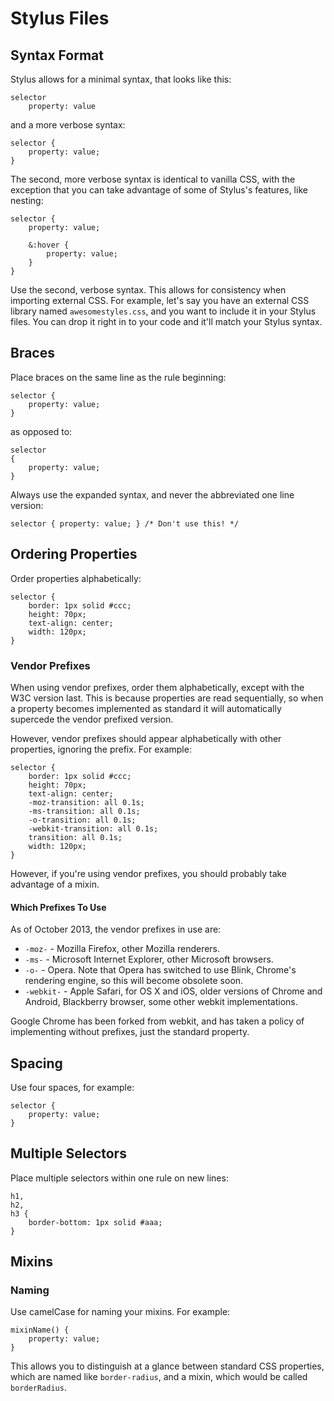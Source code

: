 # Stylus Files

## Syntax Format

Stylus allows for a minimal syntax, that looks like this:

```
selector
	property: value
```
and a more verbose syntax:

```
selector {
	property: value;
}
```

The second, more verbose syntax is identical to vanilla CSS, with the exception that you can take advantage of some of Stylus's features, like nesting:

```
selector {
	property: value;
	
	&:hover {
		property: value;
	}
}
```

Use the second, verbose syntax. This allows for consistency when importing external CSS. For example, let's say you have an external CSS library named `awesomestyles.css`, and you want to include it in your Stylus files. You can drop it right in to your code and it'll match your Stylus syntax.

## Braces

Place braces on the same line as the rule beginning:

```
selector {
    property: value;
}
```

as opposed to:

```
selector
{
    property: value;
}
```

Always use the expanded syntax, and never the abbreviated one line version:

```
selector { property: value; } /* Don't use this! */
```

## Ordering Properties

Order properties alphabetically:

```
selector {
    border: 1px solid #ccc;
    height: 70px;
    text-align: center;
    width: 120px;
}
```
### Vendor Prefixes

When using vendor prefixes, order them alphabetically, except with the W3C version last. This is because properties are read sequentially, so when a property becomes implemented as standard it will automatically supercede the vendor prefixed version.

However, vendor prefixes should appear alphabetically with other properties, ignoring the prefix. For example:

```
selector {
    border: 1px solid #ccc;
    height: 70px;
    text-align: center;
    -moz-transition: all 0.1s;
    -ms-transition: all 0.1s;
    -o-transition: all 0.1s;
    -webkit-transition: all 0.1s;
    transition: all 0.1s;
    width: 120px;
}
```

However, if you're using vendor prefixes, you should probably take advantage of a mixin.

#### Which Prefixes To Use

As of October 2013, the vendor prefixes in use are:

* `-moz-` - Mozilla Firefox, other Mozilla renderers.
* `-ms-` - Microsoft Internet Explorer, other Microsoft browsers.
* `-o-` - Opera. Note that Opera has switched to use Blink, Chrome's rendering engine, so this will become obsolete soon.
* `-webkit-` - Apple Safari, for OS X and iOS, older versions of Chrome and Android, Blackberry browser, some other webkit implementations.

Google Chrome has been forked from webkit, and has taken a policy of implementing without prefixes, just the standard property.


## Spacing

Use four spaces, for example:

```
selector {
    property: value;
}
```

## Multiple Selectors

Place multiple selectors within one rule on new lines:

```
h1,
h2,
h3 {
    border-bottom: 1px solid #aaa;
}
```

## Mixins

### Naming

Use camelCase for naming your mixins. For example:

```
mixinName() {
	property: value;
}
```
This allows you to distinguish at a glance between standard CSS properties, which are named like `border-radius`, and a mixin, which would be called `borderRadius`.







